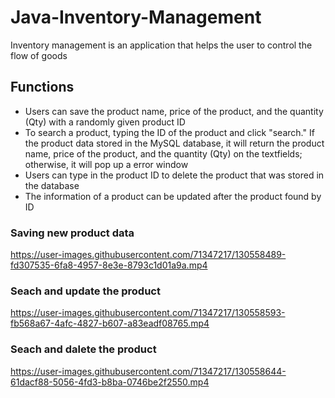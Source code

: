 # Java-Inventory-Management

Inventory management is an application that helps the user to control the flow of goods

## Functions
- Users can save the product name, price of the product, and the quantity (Qty) with a randomly given product ID
- To search a product, typing the ID of the product and click "search." If the product data stored in the MySQL database, it will return the product name, price of the product, and the quantity (Qty) on the textfields; otherwise, it will pop up a error window
- Users can type in the product ID to delete the product that was stored in the database
- The information of a product can be updated after the product found by ID


### Saving new product data
https://user-images.githubusercontent.com/71347217/130558489-fd307535-6fa8-4957-8e3e-8793c1d01a9a.mp4

### Seach and update the product
https://user-images.githubusercontent.com/71347217/130558593-fb568a67-4afc-4827-b607-a83eadf08765.mp4

### Seach and dalete the product
https://user-images.githubusercontent.com/71347217/130558644-61dacf88-5056-4fd3-b8ba-0746be2f2550.mp4

